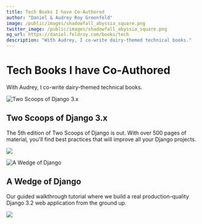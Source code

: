 ```yaml
---
title: Tech Books I have Co-Authored
author: "Daniel & Audrey Roy Greenfeld"
image: /public/images/shadowfall_abyssia_square.png
twitter_image: /public/images/shadowfall_abyssia_square.png
og_url: https://daniel.feldroy.com/books/tech
description: "With Audrey, I co-write dairy-themed technical books."
---
```


# Tech Books I have Co-Authored

With Audrey, I co-write dairy-themed technical books.

![Two Scoops of Django 3.x](https://f004.backblazeb2.com/file/daniel-feldroy-com/public/images/book-TSD3-800.jpg)

## Two Scoops of Django 3.x

The 5th edition of Two Scoops of Django is out. With over 500 pages of material, you'll find best practices that will improve all your Django projects.


<p>
<a
    href="https://polar.sh/checkout/polar_c_qkhEdVItg5lMEOvJ287vRwtgBk0PQshhj85gn3fvaqY"
    rel="nofollow"
>
    <img src="https://transactions.sendowl.com/assets/external/buy-now.png" />
</a>
</p>

![A Wedge of Django](https://f004.backblazeb2.com/file/daniel-feldroy-com/public/images/AWOD-2021-06-29-8x10-Wedge-Front_1080x.png)

## A Wedge of Django

Our guided walkthrough tutorial where we build a real
production-quality Django 3.2 web application from the ground up.

<p>
<a
    href="https://feldroy.com/django-crash-course"
    rel="nofollow"
>
    <img src="https://transactions.sendowl.com/assets/external/buy-now.png" />
</a>
</p>